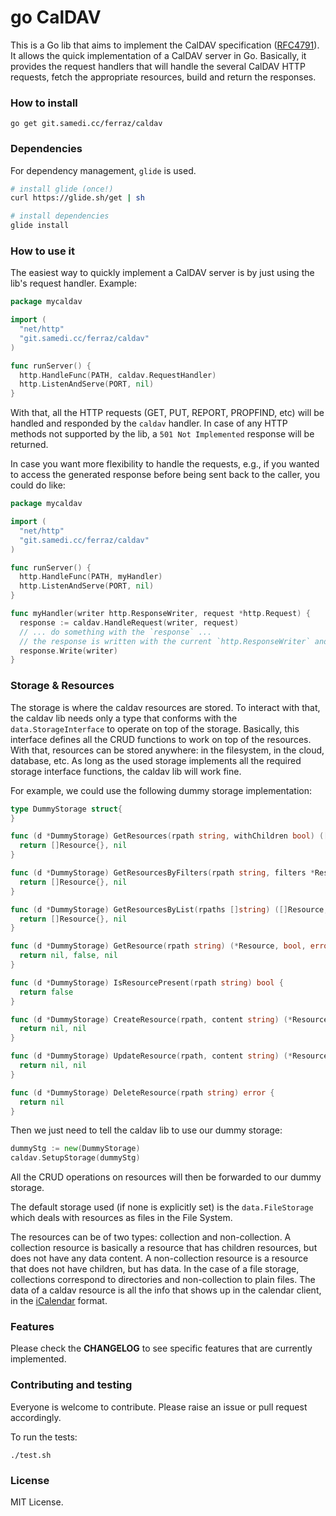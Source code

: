 # go CalDAV

This is a Go lib that aims to implement the CalDAV specification ([RFC4791]). It allows the quick implementation of a CalDAV server in Go. Basically, it provides the request handlers that will handle the several CalDAV HTTP requests, fetch the appropriate resources, build and return the responses.

### How to install

```
go get git.samedi.cc/ferraz/caldav
```

### Dependencies

For dependency management, `glide` is used.

```bash
# install glide (once!)
curl https://glide.sh/get | sh

# install dependencies
glide install
```

### How to use it

The easiest way to quickly implement a CalDAV server is by just using the lib's request handler. Example:

```go
package mycaldav

import (
  "net/http"
  "git.samedi.cc/ferraz/caldav"
)

func runServer() {
  http.HandleFunc(PATH, caldav.RequestHandler)
  http.ListenAndServe(PORT, nil)
}
```

With that, all the HTTP requests (GET, PUT, REPORT, PROPFIND, etc) will be handled and responded by the `caldav` handler. In case of any HTTP methods not supported by the lib, a `501 Not Implemented` response will be returned.

In case you want more flexibility to handle the requests, e.g., if you wanted to access the generated response before being sent back to the caller, you could do like:

```go
package mycaldav

import (
  "net/http"
  "git.samedi.cc/ferraz/caldav"
)

func runServer() {
  http.HandleFunc(PATH, myHandler)
  http.ListenAndServe(PORT, nil)
}

func myHandler(writer http.ResponseWriter, request *http.Request) {
  response := caldav.HandleRequest(writer, request)
  // ... do something with the `response` ...
  // the response is written with the current `http.ResponseWriter` and ready to be sent back
  response.Write(writer)
}
```

### Storage & Resources

The storage is where the caldav resources are stored. To interact with that, the caldav lib needs only a type that conforms with the  `data.StorageInterface` to operate on top of the storage. Basically, this interface defines all the CRUD functions to work on top of the resources. With that, resources can be stored anywhere: in the filesystem, in the cloud, database, etc. As long as the used storage implements all the required storage interface functions, the caldav lib will work fine.

For example, we could use the following dummy storage implementation:

```go
type DummyStorage struct{
}

func (d *DummyStorage) GetResources(rpath string, withChildren bool) ([]Resource, error) {
  return []Resource{}, nil
}

func (d *DummyStorage) GetResourcesByFilters(rpath string, filters *ResourceFilter) ([]Resource, error) {
  return []Resource{}, nil
}

func (d *DummyStorage) GetResourcesByList(rpaths []string) ([]Resource, error) {
  return []Resource{}, nil
}

func (d *DummyStorage) GetResource(rpath string) (*Resource, bool, error) {
  return nil, false, nil
}

func (d *DummyStorage) IsResourcePresent(rpath string) bool {
  return false
}

func (d *DummyStorage) CreateResource(rpath, content string) (*Resource, error) {
  return nil, nil
}

func (d *DummyStorage) UpdateResource(rpath, content string) (*Resource, error) {
  return nil, nil
}

func (d *DummyStorage) DeleteResource(rpath string) error {
  return nil
}
```

Then we just need to tell the caldav lib to use our dummy storage:

```go
dummyStg := new(DummyStorage)
caldav.SetupStorage(dummyStg)
```

All the CRUD operations on resources will then be forwarded to our dummy storage.

The default storage used (if none is explicitly set) is the `data.FileStorage` which deals with resources as files in the File System.

The resources can be of two types: collection and non-collection. A collection resource is basically a resource that has children resources, but does not have any data content. A non-collection resource is a resource that does not have children, but has data. In the case of a file storage, collections correspond to directories and non-collection to plain files. The data of a caldav resource is all the info that shows up in the calendar client, in the [iCalendar](https://en.wikipedia.org/wiki/ICalendar) format.

### Features

Please check the **CHANGELOG** to see specific features that are currently implemented.

### Contributing and testing

Everyone is welcome to contribute. Please raise an issue or pull request accordingly.

To run the tests:

```
./test.sh
```

### License

MIT License.

[RFC4791]: https://tools.ietf.org/html/rfc4791
